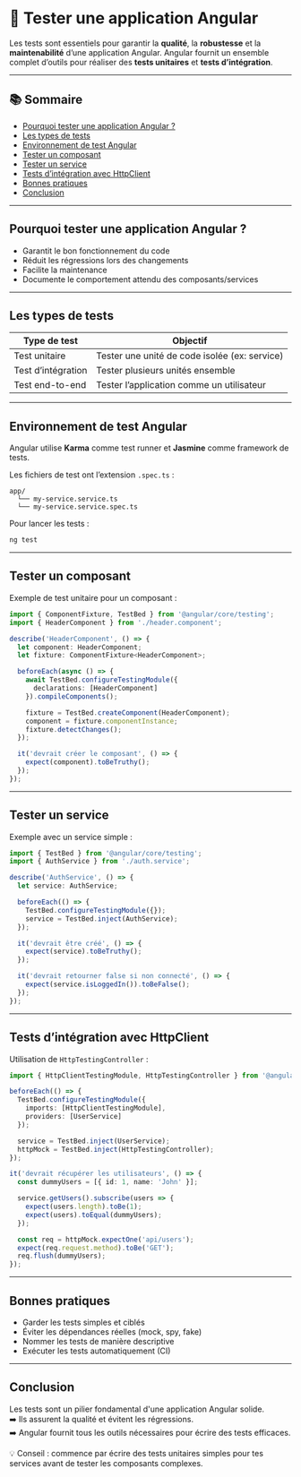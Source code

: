 # 🧪 Tester une application Angular

Les tests sont essentiels pour garantir la **qualité**, la **robustesse** et la **maintenabilité** d’une application Angular. Angular fournit un ensemble complet d’outils pour réaliser des **tests unitaires** et **tests d’intégration**.

---

## 📚 Sommaire

- [Pourquoi tester une application Angular ?](#pourquoi-tester-une-application-angular)
- [Les types de tests](#les-types-de-tests)
- [Environnement de test Angular](#environnement-de-test-angular)
- [Tester un composant](#tester-un-composant)
- [Tester un service](#tester-un-service)
- [Tests d’intégration avec HttpClient](#tests-dintegration-avec-httpclient)
- [Bonnes pratiques](#bonnes-pratiques)
- [Conclusion](#conclusion)

---

## Pourquoi tester une application Angular ?

- Garantit le bon fonctionnement du code
- Réduit les régressions lors des changements
- Facilite la maintenance
- Documente le comportement attendu des composants/services

---

## Les types de tests

| Type de test       | Objectif                                      |
|--------------------|-----------------------------------------------|
| Test unitaire      | Tester une unité de code isolée (ex: service) |
| Test d’intégration | Tester plusieurs unités ensemble              |
| Test end-to-end    | Tester l’application comme un utilisateur     |

---

## Environnement de test Angular

Angular utilise **Karma** comme test runner et **Jasmine** comme framework de tests.  

Les fichiers de test ont l’extension `.spec.ts` :

```
app/
  └── my-service.service.ts
  └── my-service.service.spec.ts
```

Pour lancer les tests :

```bash
ng test
```

---

## Tester un composant

Exemple de test unitaire pour un composant :

```ts
import { ComponentFixture, TestBed } from '@angular/core/testing';
import { HeaderComponent } from './header.component';

describe('HeaderComponent', () => {
  let component: HeaderComponent;
  let fixture: ComponentFixture<HeaderComponent>;

  beforeEach(async () => {
    await TestBed.configureTestingModule({
      declarations: [HeaderComponent]
    }).compileComponents();

    fixture = TestBed.createComponent(HeaderComponent);
    component = fixture.componentInstance;
    fixture.detectChanges();
  });

  it('devrait créer le composant', () => {
    expect(component).toBeTruthy();
  });
});
```

---

## Tester un service

Exemple avec un service simple :

```ts
import { TestBed } from '@angular/core/testing';
import { AuthService } from './auth.service';

describe('AuthService', () => {
  let service: AuthService;

  beforeEach(() => {
    TestBed.configureTestingModule({});
    service = TestBed.inject(AuthService);
  });

  it('devrait être créé', () => {
    expect(service).toBeTruthy();
  });

  it('devrait retourner false si non connecté', () => {
    expect(service.isLoggedIn()).toBeFalse();
  });
});
```

---

## Tests d’intégration avec HttpClient

Utilisation de `HttpTestingController` :

```ts
import { HttpClientTestingModule, HttpTestingController } from '@angular/common/http/testing';

beforeEach(() => {
  TestBed.configureTestingModule({
    imports: [HttpClientTestingModule],
    providers: [UserService]
  });

  service = TestBed.inject(UserService);
  httpMock = TestBed.inject(HttpTestingController);
});

it('devrait récupérer les utilisateurs', () => {
  const dummyUsers = [{ id: 1, name: 'John' }];

  service.getUsers().subscribe(users => {
    expect(users.length).toBe(1);
    expect(users).toEqual(dummyUsers);
  });

  const req = httpMock.expectOne('api/users');
  expect(req.request.method).toBe('GET');
  req.flush(dummyUsers);
});
```

---

## Bonnes pratiques

- Garder les tests simples et ciblés
- Éviter les dépendances réelles (mock, spy, fake)
- Nommer les tests de manière descriptive
- Exécuter les tests automatiquement (CI)

---

## Conclusion

Les tests sont un pilier fondamental d'une application Angular solide.  
➡️ Ils assurent la qualité et évitent les régressions.  
➡️ Angular fournit tous les outils nécessaires pour écrire des tests efficaces.

💡 Conseil : commence par écrire des tests unitaires simples pour tes services avant de tester les composants complexes.

